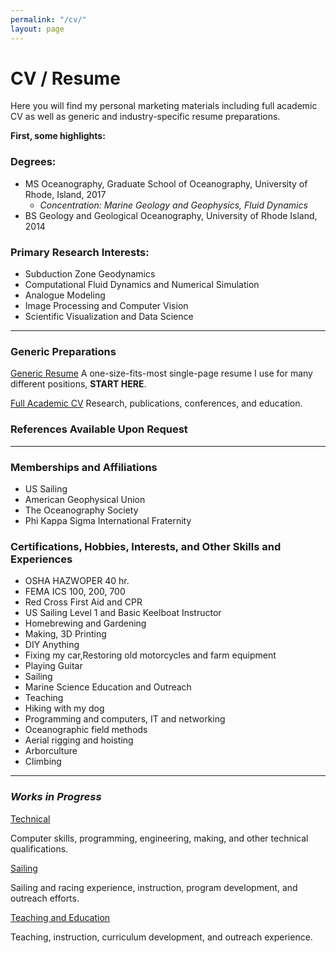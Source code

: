 ```yaml
---
permalink: "/cv/"
layout: page
---
```


# CV / Resume

Here you will find my personal marketing materials including full academic CV as well as generic and industry-specific resume preparations.

**First, some highlights:**

### Degrees:
- MS Oceanography, Graduate School of Oceanography, University of Rhode, Island, 2017
  - *Concentration: Marine Geology and Geophysics, Fluid Dynamics*
- BS Geology and Geological Oceanography, University of Rhode Island, 2014

### Primary Research Interests:
- Subduction Zone Geodynamics
- Computational Fluid Dynamics and Numerical Simulation
- Analogue Modeling
- Image Processing and Computer Vision
- Scientific Visualization and Data Science

---

### Generic Preparations
[Generic Resume](/assets/pages/cv/RTS-Generic-Resume-2018.pdf)
A one-size-fits-most single-page resume I use for many different positions, **START HERE**.

[Full Academic CV](/assets/pages/cv/RTS-CV-2018.pdf)
Research, publications, conferences, and education.

### **References Available Upon Request**

---

### Memberships and Affiliations
- US Sailing
- American Geophysical Union
- The Oceanography Society
- Phi Kappa Sigma International Fraternity

### Certifications, Hobbies, Interests, and Other Skills and Experiences
- OSHA HAZWOPER 40 hr.
- FEMA ICS 100, 200, 700
- Red Cross First Aid and CPR
- US Sailing Level 1 and Basic Keelboat Instructor
- Homebrewing and Gardening
- Making, 3D Printing
- DIY Anything
- Fixing my car,Restoring old motorcycles and farm equipment
- Playing Guitar
- Sailing
- Marine Science Education and Outreach
- Teaching
- Hiking with my dog
- Programming and computers, IT and networking
- Oceanographic field methods
- Aerial rigging and hoisting
- Arborculture
- Climbing

---

### *Works in Progress*
[Technical](/assets/pages/cv/programming.pdf)

Computer skills, programming, engineering, making, and other technical qualifications.

[Sailing](/assets/pages/cv/sailing.pdf)

Sailing and racing experience, instruction, program development, and outreach efforts.

[Teaching and Education](/assets/pages/cv/programming.pdf)

Teaching, instruction, curriculum development, and outreach experience.
